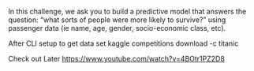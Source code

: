 In this challenge, we ask you to build a predictive model that answers the question: “what sorts of people were more likely to survive?” using passenger data (ie name, age, gender, socio-economic class, etc).

After CLI setup to get data set
kaggle competitions download -c titanic


Check out Later
    https://www.youtube.com/watch?v=4BOtr1PZ2D8